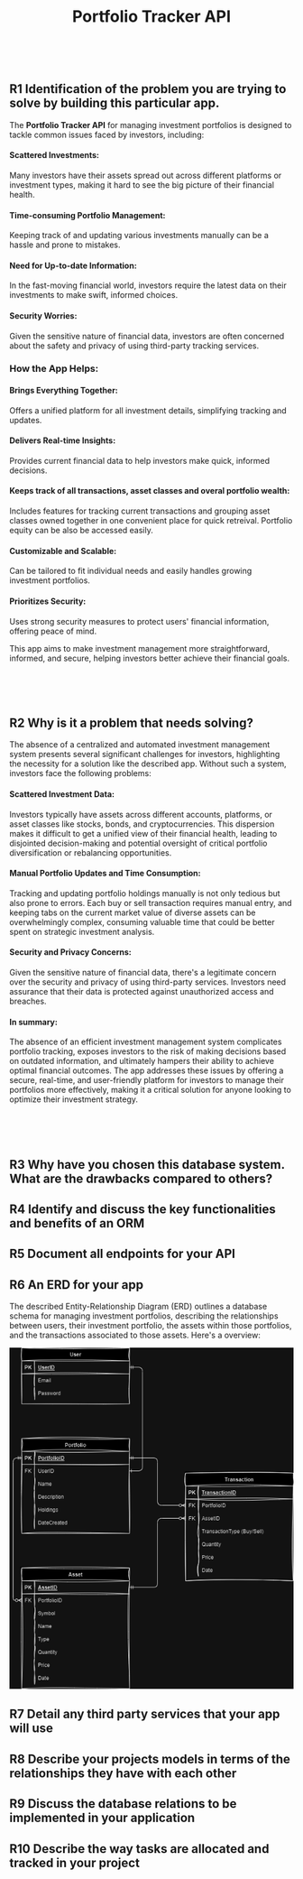 # <center>Portfolio Tracker API</center>

<br>
<br>
<br>

## R1 Identification of the problem you are trying to solve by building this particular app.

The <b>Portfolio Tracker API</b> for managing investment portfolios is designed to tackle common issues faced by investors, including:

#### Scattered Investments: 
Many investors have their assets spread out across different platforms or investment types, making it hard to see the big picture of their financial health.

#### Time-consuming Portfolio Management: 
Keeping track of and updating various investments manually can be a hassle and prone to mistakes.

#### Need for Up-to-date Information: 
In the fast-moving financial world, investors require the latest data on their investments to make swift, informed choices.

#### Security Worries: 
Given the sensitive nature of financial data, investors are often concerned about the safety and privacy of using third-party tracking services.

### How the App Helps:

#### Brings Everything Together: 
Offers a unified platform for all investment details, simplifying tracking and updates.

#### Delivers Real-time Insights: 
Provides current financial data to help investors make quick, informed decisions.

#### Keeps track of all transactions, asset classes and overal portfolio wealth: 
Includes features for tracking current transactions and grouping asset classes owned together in one convenient place for quick retreival. Portfolio equity can be also be accessed easily.

#### Customizable and Scalable: 
Can be tailored to fit individual needs and easily handles growing investment portfolios.

#### Prioritizes Security: 
Uses strong security measures to protect users' financial information, offering peace of mind.

This app aims to make investment management more straightforward, informed, and secure, helping investors better achieve their financial goals.

<br>
<br>
<br>

## R2 Why is it a problem that needs solving?

The absence of a centralized and automated investment management system presents several significant challenges for investors, highlighting the necessity for a solution like the described app. Without such a system, investors face the following problems:

#### Scattered Investment Data: 
Investors typically have assets across different accounts, platforms, or asset classes like stocks, bonds, and cryptocurrencies. This dispersion makes it difficult to get a unified view of their financial health, leading to disjointed decision-making and potential oversight of critical portfolio diversification or rebalancing opportunities.

#### Manual Portfolio Updates and Time Consumption: 
Tracking and updating portfolio holdings manually is not only tedious but also prone to errors. Each buy or sell transaction requires manual entry, and keeping tabs on the current market value of diverse assets can be overwhelmingly complex, consuming valuable time that could be better spent on strategic investment analysis.

#### Security and Privacy Concerns: 
Given the sensitive nature of financial data, there's a legitimate concern over the security and privacy of using third-party services. Investors need assurance that their data is protected against unauthorized access and breaches.

#### In summary:
The absence of an efficient investment management system complicates portfolio tracking, exposes investors to the risk of making decisions based on outdated information, and ultimately hampers their ability to achieve optimal financial outcomes. The app addresses these issues by offering a secure, real-time, and user-friendly platform for investors to manage their portfolios more effectively, making it a critical solution for anyone looking to optimize their investment strategy. 

<br>
<br>
<br>

## R3 Why have you chosen this database system. What are the drawbacks compared to others?

## R4 Identify and discuss the key functionalities and benefits of an ORM

## R5 Document all endpoints for your API

## R6 An ERD for your app

The described Entity-Relationship Diagram (ERD) outlines a database schema for managing investment portfolios, describing the relationships between users, their investment portfolio, the assets within those portfolios, and the transactions associated to those assets. Here's a overview:

<img src="./Images/Portfolio-Tracker-API_ERD.png"></img>

## R7 Detail any third party services that your app will use

## R8 Describe your projects models in terms of the relationships they have with each other

## R9 Discuss the database relations to be implemented in your application

## R10 Describe the way tasks are allocated and tracked in your project
